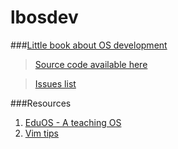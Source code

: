 # lbosdev
###[Little book about OS development](http://littleosbook.github.io/)
> [Source code available here](https://github.com/helino/aenix)

> [Issues list](https://github.com/littleosbook/littleosbook/issues?page=1&q=is%3Aissue+is%3Aopen)


###Resources
1. [EduOS - A teaching OS](http://rwth-os.github.io/eduOS/)
2. [Vim tips](https://www.cs.swarthmore.edu/help/vim/indenting.html)

